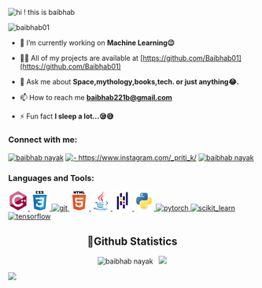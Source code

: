 ![hi ! this is baibhab](https://user-images.githubusercontent.com/86152376/150072758-43ae3ace-fe02-4e81-b606-20456d75d5dd.gif)



<p align="left"> <img src="https://komarev.com/ghpvc/?username=baibhab01&label=Profile%20views&color=0e75b6&style=flat" alt="baibhab01" /> </p>

- 🌱 I’m currently working on **Machine Learning😉**

- 👨‍💻 All of my projects are available at [https://github.com/Baibhab01](https://github.com/Baibhab01)

- 💬 Ask me about **Space,mythology,books,tech. or just anything😂.**

- 📫 How to reach me **baibhab221b@gmail.com**

- ⚡ Fun fact **I sleep a lot...😪😅**

<h3 align="left">Connect with me:</h3>
<p align="left">
<a href="https://linkedin.com/in/Baibhab Nayak" target="blank"><img align="center" src="https://raw.githubusercontent.com/rahuldkjain/github-profile-readme-generator/master/src/images/icons/Social/linked-in-alt.svg" alt="baibhab nayak" height="30" width="40" /></a>
  <a href="https://instagram.com/- https://www.instagram.com/baibhab_01/" target="blank"><img align="center" src="https://raw.githubusercontent.com/rahuldkjain/github-profile-readme-generator/master/src/images/icons/Social/instagram.svg" alt="- https://www.instagram.com/_priti_k/" height="30" width="40" /></a>
<a href="https://kaggle.com/baibhab nayak" target="blank"><img align="center" src="https://raw.githubusercontent.com/rahuldkjain/github-profile-readme-generator/master/src/images/icons/Social/kaggle.svg" alt="baibhab nayak" height="30" width="40" /></a>
</p>

<h3 align="left">Languages and Tools:</h3>
<p align="left"> <a href="https://www.w3schools.com/cpp/" target="_blank" rel="noreferrer"> <img src="https://raw.githubusercontent.com/devicons/devicon/master/icons/cplusplus/cplusplus-original.svg" alt="cplusplus" width="40" height="40"/> </a> <a href="https://www.w3schools.com/css/" target="_blank" rel="noreferrer"> <img src="https://raw.githubusercontent.com/devicons/devicon/master/icons/css3/css3-original-wordmark.svg" alt="css3" width="40" height="40"/> </a> <a href="https://git-scm.com/" target="_blank" rel="noreferrer"> <img src="https://www.vectorlogo.zone/logos/git-scm/git-scm-icon.svg" alt="git" width="40" height="40"/> </a> <a href="https://www.w3.org/html/" target="_blank" rel="noreferrer"> <img src="https://raw.githubusercontent.com/devicons/devicon/master/icons/html5/html5-original-wordmark.svg" alt="html5" width="40" height="40"/> </a> <a href="https://www.java.com" target="_blank" rel="noreferrer"> <img src="https://raw.githubusercontent.com/devicons/devicon/master/icons/java/java-original.svg" alt="java" width="40" height="40"/> </a> <a href="https://pandas.pydata.org/" target="_blank" rel="noreferrer"> <img src="https://raw.githubusercontent.com/devicons/devicon/2ae2a900d2f041da66e950e4d48052658d850630/icons/pandas/pandas-original.svg" alt="pandas" width="40" height="40"/> </a> <a href="https://www.python.org" target="_blank" rel="noreferrer"> <img src="https://raw.githubusercontent.com/devicons/devicon/master/icons/python/python-original.svg" alt="python" width="40" height="40"/> </a> <a href="https://pytorch.org/" target="_blank" rel="noreferrer"> <img src="https://www.vectorlogo.zone/logos/pytorch/pytorch-icon.svg" alt="pytorch" width="40" height="40"/> </a> <a href="https://scikit-learn.org/" target="_blank" rel="noreferrer"> <img src="https://upload.wikimedia.org/wikipedia/commons/0/05/Scikit_learn_logo_small.svg" alt="scikit_learn" width="40" height="40"/> </a> <a href="https://www.tensorflow.org" target="_blank" rel="noreferrer"> <img src="https://www.vectorlogo.zone/logos/tensorflow/tensorflow-icon.svg" alt="tensorflow" width="40" height="40"/> </a> </p>

<h2 align="center">🔆Github Statistics </h2>
<p align='center'><img width="400px" src="https://github-readme-streak-stats.herokuapp.com/?user=baibhab01&theme=radical" alt="baibhab nayak" />&nbsp; &nbsp;<img width="400px" src="https://github-readme-stats.vercel.app/api?username=baibhab01&count_private=true&theme=radical"/></p>
 
  ![](https://activity-graph.herokuapp.com/graph?username=baibhab01&theme=react-dark&hide_border=true&area=true)
	

